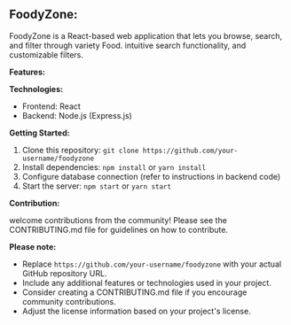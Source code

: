 ## FoodyZone:

FoodyZone is a React-based web application that lets you browse, search, and filter through variety Food. intuitive search functionality, and customizable filters.

**Features:**

**Technologies:**

- Frontend: React
- Backend: Node.js (Express.js)

**Getting Started:**

1. Clone this repository: `git clone https://github.com/your-username/foodyzone`
2. Install dependencies: `npm install` or `yarn install`
3. Configure database connection (refer to instructions in backend code)
4. Start the server: `npm start` or `yarn start`

**Contribution:**

welcome contributions from the community! Please see the CONTRIBUTING.md file for guidelines on how to contribute.

**Please note:**

- Replace `https://github.com/your-username/foodyzone` with your actual GitHub repository URL.
- Include any additional features or technologies used in your project.
- Consider creating a CONTRIBUTING.md file if you encourage community contributions.
- Adjust the license information based on your project's license.

